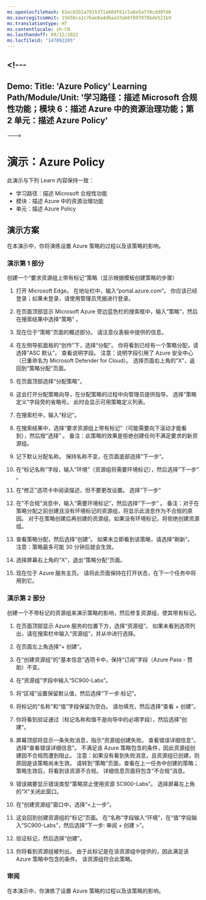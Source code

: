 ```yaml
---
ms.openlocfilehash: 61ec82b1a7015371a60df61c5a6e5af39cdd9fd6
ms.sourcegitcommit: 15658ca1c7bae8a4dbaa33ab6f897070bde521b9
ms.translationtype: HT
ms.contentlocale: zh-CN
ms.lasthandoff: 09/12/2022
ms.locfileid: "147892205"
---
```

<a name="---"></a><!---
---
Demo: Title: 'Azure Policy' Learning Path/Module/Unit: '学习路径：描述 Microsoft 合规性功能；模块 6：描述 Azure 中的资源治理功能；第 2 单元：描述 Azure Policy'
---
--->

# <a name="demo-azure-policy"></a>演示：Azure Policy

此演示与下列 Learn 内容保持一致：

- 学习路径：描述 Microsoft 合规性功能
- 模块：描述 Azure 中的资源治理功能
- 单元：描述 Azure Policy

## <a name="demo-scenario"></a>演示方案

在本演示中，你将演练设置 Azure 策略的过程以及该策略的影响。

### <a name="demo-part-1"></a>演示第 1 部分

创建一个“要求资源组上带有标记”策略（显示根据模板创建策略的步骤）

1. 打开 Microsoft Edge。 在地址栏中，输入“portal.azure.com”。  你应该已经登录；如果未登录，请使用管理员凭据进行登录。

1. 在页面顶部显示 Microsoft Azure 旁边蓝色栏的搜索框中，输入“策略”，然后在搜索结果中选择“策略” 。

1. 现在位于“策略”页面的概述部分。 请注意仪表板中提供的信息。

1. 在左侧导航面板的“创作”下，选择“分配”。  你将看到已经有一个策略分配，请选择“ASC 默认”。  查看说明字段。 注意：说明字段引用了 Azure 安全中心（已重命名为 Microsoft Defender for Cloud）。  选择页面右上角的“X”，返回到“策略分配”页面。

1. 在页面顶部选择“分配策略”。

1. 这会打开分配策略向导，在分配策略的过程中向管理员提供指导。  选择“策略定义”字段旁的省略号。  此时会显示可用策略定义列表。  

1. 在搜索栏中，输入“标记”。

1. 在搜索结果中，选择“要求资源组上带有标记”（可能需要向下滚动才能看到），然后按“选择” 。  备注：此策略的效果是拒绝创建任何不满足要求的新资源组。  

1. 记下默认分配名称。  保持名称不变，在页面底部选择“下一步”。

1. 在“标记名称”字段，输入“环境”（资源组将需要环境标记），然后选择“下一步” 。  

1. 在“修正”选项卡中阅读描述，但不要更改设置。 选择“下一步”

1. 在“不合规”消息中，输入“需要环境标记”，然后选择“下一步” 。 备注：对于在策略分配之前创建且没有环境标记的资源组，将显示此消息作为不合规的原因。  对于在策略创建后再创建的资源组，如果没有环境标记，将拒绝创建资源组。

1. 查看策略分配，然后选择“创建”。  如果未立即看到该策略，请选择“刷新”。 注意：策略最多可能 30 分钟后就会生效。

1. 选择屏幕右上角的“X”，退出“策略分配”页面。

1. 现在位于 Azure 服务主页。  请将此页面保持在打开状态，在下一个任务中将用到它。

### <a name="demo-part-2"></a>演示第 2 部分

创建一个不带标记的资源组来演示策略的影响，然后修复资源组，使其带有标记。

1. 在页面顶部显示 Azure 服务的位置下方，选择“资源组”。 如果未看到选项列出，请在搜索栏中输入“资源组”，并从中进行选择。

1. 在页面左上角选择“+ 创建”。

1. 在“创建资源组”的“基本信息”选项卡中，保持“订阅”字段（Azure Pass - 赞助）不变。

1. 在“资源组”字段中输入“SC900-Labs”。

1. 将“区域”设置保留默认值，然后选择“下一步:标记”。

1. 将标记的“名称”和“值”字段保留为空白。  请勿填充，然后选择“查看 + 创建”。

1. 你将看到验证通过（标记名称和值不是向导中的必填字段），然后选择“创建”。

1. 屏幕顶部将显示一条失败消息，指示“资源组创建失败。 查看错误详细信息”。  选择“查看错误详细信息”。 不满足该 Azure 策略包含的条件，因此资源组创建因不合规而遭到阻止。 注意：如果没有看到失败消息，且资源组已创建，则原因是该策略尚未生效。  请转到“策略”页面，查看在上一任务中创建的策略；策略生效后，将看到该资源不合规。  详细信息页面将包含“不合规”消息。

1. 错误摘要显示错误类型“策略禁止使用资源 SC900-Labs”。  选择屏幕左上角的“X”关闭此窗口。

1. 在“创建资源组”窗口中，选择“<上一步”。

1. 这会回到创建资源组的“标记”页面。  在“名称”字段输入“环境”，在“值”字段输入“SC900-Labs”，然后选择“下一步: 审阅 + 创建 >”。

1. 验证标记，然后选择“创建”。

1. 你将看到资源组被列出。  由于此标记是在该资源组中提供的，因此满足该 Azure 策略中包含的条件。  该资源组符合此策略。

### <a name="review"></a>审阅

在本演示中，你演练了设置 Azure 策略的过程以及该策略的影响。
